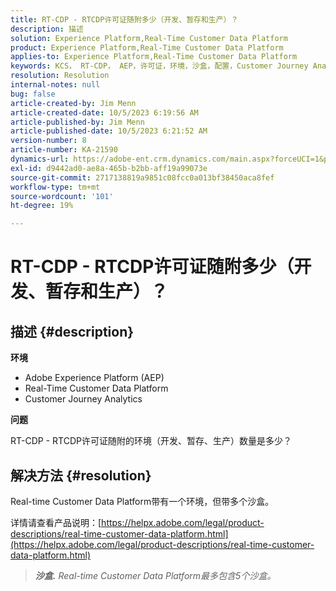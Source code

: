 ```yaml
---
title: RT-CDP - RTCDP许可证随附多少（开发、暂存和生产）？
description: 描述
solution: Experience Platform,Real-Time Customer Data Platform
product: Experience Platform,Real-Time Customer Data Platform
applies-to: Experience Platform,Real-Time Customer Data Platform
keywords: KCS， RT-CDP， AEP，许可证，环境，沙盒，配置，Customer Journey Analytics，开发，测试，生产， Adobe Experience Platform
resolution: Resolution
internal-notes: null
bug: false
article-created-by: Jim Menn
article-created-date: 10/5/2023 6:19:56 AM
article-published-by: Jim Menn
article-published-date: 10/5/2023 6:21:52 AM
version-number: 8
article-number: KA-21590
dynamics-url: https://adobe-ent.crm.dynamics.com/main.aspx?forceUCI=1&pagetype=entityrecord&etn=knowledgearticle&id=10716b2f-4763-ee11-be6e-6045bd006268
exl-id: d9442ad0-ae8a-465b-b2bb-aff19a99073e
source-git-commit: 2717138819a9851c08fcc0a013bf38450aca8fef
workflow-type: tm+mt
source-wordcount: '101'
ht-degree: 19%

---
```


# RT-CDP - RTCDP许可证随附多少（开发、暂存和生产）？

## 描述 {#description}


<b>环境</b>

- Adobe Experience Platform (AEP)
- Real-Time Customer Data Platform
- Customer Journey Analytics




<b>问题</b>

RT-CDP - RTCDP许可证随附的环境（开发、暂存、生产）数量是多少？


## 解决方法 {#resolution}


Real-time Customer Data Platform带有一个环境，但带多个沙盒。

详情请查看产品说明：[https://helpx.adobe.com/legal/product-descriptions/real-time-customer-data-platform.html](https://helpx.adobe.com/legal/product-descriptions/real-time-customer-data-platform.html)


> <b>*沙盒.</b> Real-time Customer Data Platform最多包含5个沙盒。*
